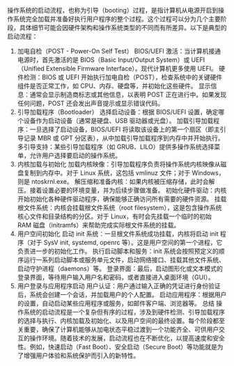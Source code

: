 操作系统的启动流程，也称为引导（booting）过程，是指计算机从电源开启到操作系统完全加载并准备好执行用户程序的整个过程。这个过程可以分为几个主要阶段，具体细节可能会因硬件架构和操作系统类型的不同而有所差异。以下是典型的启动流程：

1. 加电自检（POST - Power-On Self Test）
BIOS/UEFI 激活：当计算机接通电源时，首先激活的是 BIOS（Basic Input/Output System）或 UEFI（Unified Extensible Firmware Interface）。现代计算机更多使用 UEFI。
硬件检测：BIOS 或 UEFI 开始执行加电自检（POST），检查系统中的关键硬件组件是否正常工作，如 CPU、内存、硬盘等，并初始化这些硬件。
显示信息：通常会显示制造商标志或其他信息，以表明 POST 正在进行中。如果发现任何问题，POST 还会发出声音提示或显示错误代码。
2. 引导加载程序（Bootloader）
选择启动设备：根据 BIOS/UEFI 设置，确定哪个设备作为启动设备（通常是硬盘、USB 驱动器或光盘）。
加载引导加载程序：一旦选择了启动设备，BIOS/UEFI 将读取该设备上的第一个扇区（即主引导记录 MBR 或 GPT 分区表），从中加载引导加载程序到内存中并开始执行。
多引导支持：某些引导加载程序（如 GRUB、LILO）提供多操作系统选择菜单，允许用户选择要启动的操作系统。
3. 内核加载与初始化
加载内核映像：引导加载程序负责将操作系统内核映像从磁盘复制到内存中。对于 Linux 系统，这包括 vmlinuz 文件；对于 Windows，则是 ntoskrnl.exe。
解压缩和准备内核：如果内核被压缩存储，此时会解压。接着设置必要的环境变量，并为后续步骤做准备。
初始化硬件驱动：内核开始初始化各种硬件驱动程序，确保能够正确访问所有需要的硬件资源。
挂载根文件系统：内核会挂载根文件系统（root filesystem），这是包含操作系统核心文件和目录结构的分区。对于 Linux，有时会先挂载一个临时的初始 RAM 磁盘（initramfs）来帮助完成实际根文件系统的挂载。
4. 用户空间初始化
启动 init 系统：一旦根文件系统成功挂载，内核将启动 init 程序（对于 SysV init, systemd, openrc 等）。这是用户空间的第一个进程，它负责进一步的初始化工作。
执行启动脚本和服务：init 系统会按照预定义的顺序运行一系列启动脚本或服务单元文件，启动网络接口、挂载其他文件系统、启动守护进程（daemons）等。
登录界面：最后，启动图形化或文本模式的登录界面，等待用户输入用户名和密码，或者直接进入桌面环境（GUI）。
5. 用户登录与应用程序启动
用户认证：用户通过输入正确的凭证进行身份验证后，系统会创建一个会话，并加载用户的个人配置。
启动应用程序：根据用户的设置，自动启动某些应用程序或服务，如邮件客户端、浏览器等。
总结
操作系统的启动流程是一个复杂但有序的过程，涉及到硬件检测、引导加载程序的选择与执行、内核加载及初始化、以及用户空间的最终设置。每个阶段都至关重要，确保了计算机能够从加电状态平稳过渡到一个功能齐全、可供用户交互的操作环境。随着技术的发展，启动流程也在不断优化，以提高速度和安全性。例如，快速启动（Fast Boot）、安全启动（Secure Boot）等功能就是为了增强用户体验和系统保护而引入的新特性。